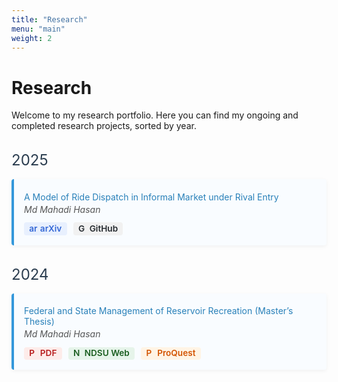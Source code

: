 ```yaml
---
title: "Research"
menu: "main"
weight: 2
---
```


<style>
.research-card {
  border-left: 4px solid #3498db;
  background: #f9fcff;
  padding: 1rem;
  margin-bottom: 1.5rem;
  border-radius: 4px;
  box-shadow: 0 2px 6px rgba(0,0,0,0.05);
}
.research-year {
  color: #2c3e50;
  font-size: 1.5rem;
  margin-top: 2rem;
  margin-bottom: 1rem;
}
.research-title {
  color: #2980b9;
  margin: 0.2rem 0;
}
.research-author {
  font-style: italic;
  color: #555;
  margin-bottom: 0.8rem;
}
.badge {
  display: inline-flex;
  align-items: center;
  padding: 0.25em 0.6em;
  font-size: 0.85rem;
  font-weight: 600;
  line-height: 1;
  border-radius: 0.25rem;
  text-decoration: none;
  margin-right: 0.4rem;
}
.badge img {
  height: 1em;
  margin-right: 0.3em;
}
.badge-arxiv { background: #e8f0fe; color: #3367d6; }
.badge-github { background: #f1f1f1; color: #24292e; }
.badge-pdf { background: #fdecea; color: #b71c1c; }
.badge-ndsu { background: #e6f4ea; color: #1a5e20; }
.badge-proquest { background: #fff4e5; color: #d35400; }
</style>

# Research

Welcome to my research portfolio. Here you can find my ongoing and completed research projects, sorted by year.

<div class="research-year">2025</div>

<div class="research-card">
  <div class="research-title">A Model of Ride Dispatch in Informal Market under Rival Entry</div>
  <div class="research-author">Md Mahadi Hasan</div>
  <a class="badge badge-arxiv" href="https://arxiv.org/abs/XXXX.XXXXX">
    <img src="/images/arxiv-logo.png" alt="arXiv logo">arXiv
  </a>
  <a class="badge badge-github" href="https://github.com/your-repo">
    <img src="/images/github-logo.png" alt="GitHub logo">GitHub
  </a>
</div>

<div class="research-year">2024</div>

<div class="research-card">
  <div class="research-title">
    Federal and State Management of Reservoir Recreation 
    <span style="font-style:normal;font-weight:400;">(Master’s Thesis)</span>
  </div>
  <div class="research-author">Md Mahadi Hasan</div>
  <a class="badge badge-pdf" href="/files/thesis.pdf">
    <img src="/images/pdf-icon.svg" alt="PDF icon">PDF
  </a>
  <a class="badge badge-ndsu" href="https://www.ndsu.edu/">
    <img src="/images/ndsu-logo.png" alt="NDSU logo">NDSU Web
  </a>
  <a class="badge badge-proquest" href="https://www.proquest.com/your-thesis">
    <img src="/images/proquest-logo.png" alt="ProQuest logo">ProQuest
  </a>
</div>
